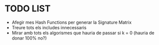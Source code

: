 # **TODO** LIST 
- Afegir mes Hash Functions per generar la Signature Matrix
- Treure tots els includes innecessaris
- Mirar amb tots els algorismes que hauria de passar si k = 0 (hauria de donar 100% no?)